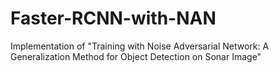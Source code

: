 # Faster-RCNN-with-NAN
Implementation of "Training with Noise Adversarial Network: A Generalization Method for Object Detection on Sonar Image"
